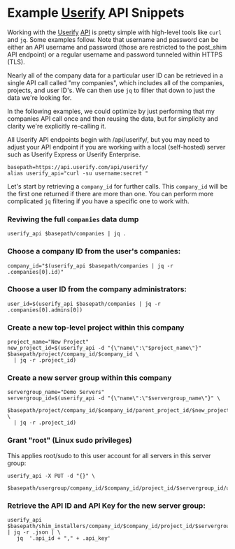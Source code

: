 # Example [Userify](https://userify.com) API Snippets

Working with the [Userify](https://userify.com) [API](https://postman.userify.com/) is pretty simple with high-level tools like `curl` and `jq`. Some examples follow. Note that username and password can be either an API username and password (those are restricted to the post_shim API endpoint) or a regular username and password tunneled within HTTPS (TLS).

Nearly all of the company data for a particular user ID can be retrieved in a single API call called "my companies", which includes all of the companies, projects, and user ID's. We can then use `jq` to filter that down to just the data we're looking for.

In the following examples, we could optimize by just performing that my companies API call once and then reusing the data, but for simplicity and clarity we're explicitly re-calling it.

All Userify API endpoints begin with /api/userify/, but you may need to adjust your API endpoint if you are working with a local (self-hosted) server such as Userify Express or Userify Enterprise.

```
basepath=https://api.userify.com/api/userify/
alias userify_api="curl -su username:secret "
```

Let's start by retrieving a `company_id` for further calls. This `company_id` will be the first one returned if there are more than one. You can perform more complicated `jq` filtering if you have a specific one to work with.

### Reviwing the full `companies` data dump

```
userify_api $basepath/companies | jq .
```

### Choose a company ID from the user's companies:

```
company_id="$(userify_api $basepath/companies | jq -r .companies[0].id)"
```

### Choose a user ID from the company administrators:

```
user_id=$(userify_api $basepath/companies | jq -r .companies[0].admins[0])
```

### Create a new top-level project within this company

```
project_name="New Project"
new_project_id=$(userify_api -d "{\"name\":\"$project_name\"}" $basepath/project/company_id/$company_id \
  | jq -r .project_id)
```

### Create a new server group within this company

```
servergroup_name="Demo Servers"
servergroup_id=$(userify_api -d "{\"name\":\"$servergroup_name\"}" \
  $basepath/project/company_id/$company_id/parent_project_id/$new_project_id \
  | jq -r .project_id)
```

### Grant "root" (Linux sudo privileges)

This applies root/sudo to this user account for all servers in this server group:

```
userify_api -X PUT -d "{}" \
 $basepath/usergroup/company_id/$company_id/project_id/$servergroup_id/usergroup/linux_admins/user_id/$user_id
```

### Retrieve the API ID and API Key for the new server group:

```
userify_api $basepath/shim_installers/company_id/$company_id/project_id/$servergroup_id | jq -r .json | \
   jq  '.api_id + "," + .api_key'
```
